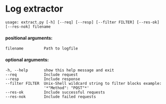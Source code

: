 # Log extractor

    usage: extract.py [-h] [--req] [--resp] [--filter FILTER] [--res-ok] [--res-nok] filename

#### positional arguments:
    
    filename         Path to logfile

#### optional arguments:
    -h, --help       show this help message and exit
    --req            Include request
    --resp           Include response
    --filter FILTER  Unix-Shell wildcard string to filter blocks example:
                     '*"Method": "POST"*'
    --res-ok         Include successful requests
    --res-nok        Include failed requests